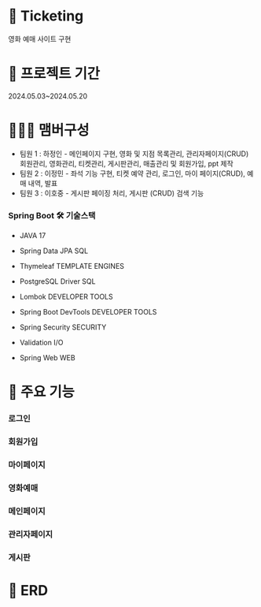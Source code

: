 # 🍿 Ticketing
영화 예매 사이트 구현


# 📆 프로젝트 기간
2024.05.03~2024.05.20

# 🧑‍🤝‍🧑 맴버구성
- 팀원 1 : 하정인 - 메인페이지 구현, 영화 및 지점 목록관리, 관리자페이지(CRUD) 회원관리, 영화관리, 티켓관리, 게시판관리, 매출관리 및 회원가입, ppt 제작
- 팀원 2 : 이정민 - 좌석 기능 구현, 티켓 예약 관리, 로그인, 마이 페이지(CRUD), 예매 내역, 발표
- 팀원 3 : 이호중 - 게시판 페이징 처리, 게시판 (CRUD) 검색 기능

### Spring Boot 🛠 기술스택
- JAVA 17

- Spring Data JPA SQL

- Thymeleaf TEMPLATE ENGINES

- PostgreSQL Driver SQL

- Lombok DEVELOPER TOOLS

- Spring Boot DevTools DEVELOPER TOOLS

- Spring Security SECURITY

- Validation I/O

- Spring Web WEB

# 📌 주요 기능
### 로그인

### 회원가입

### 마이페이지

### 영화예매

### 메인페이지

### 관리자페이지

### 게시판

# 🧩 ERD

